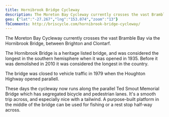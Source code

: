 ```yaml
---
title: Hornibrook Bridge Cycleway
description: The Moreton Bay Cycleway currently crosses the vast Bramble Bay via the Hornibrook Bridge, between Brighton and Clontarf.
geo: {"lat":"-27.267","lng":"153.074","zoom":"13"}
fbComments: http://briscycle.com/hornibrook-bridge-cycleway/
---
```

The Moreton Bay Cycleway currently crosses the vast Bramble Bay via the Hornibrook Bridge, between Brighton and Clontarf.

The Hornibrook Bridge is a heritage listed bridge, and was considered the longest in the southern hemisphere when it was opened in 1935. Before it was demolished in 2010 it was considered the longest in the country.

The bridge was closed to vehicle traffic in 1979 when the Houghton Highway opened parallell.

These days the cycleway now runs along the parallel Ted Smout Memorial Bridge which has segregated bicycle and pedestrian lanes. It's a smooth trip across, and especially nice with a tailwind. A purpose-built platform in the middle of the bridge can be used for fishing or a rest stop half-way across.

